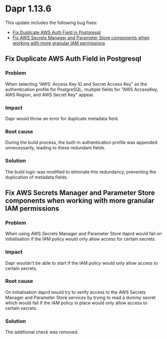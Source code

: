 # Dapr 1.13.6

This update includes the following bug fixes:

- [Fix Duplicate AWS Auth Field in Postgresql](#fix-duplicate-aws-auth-field-in-postgresql)
- [Fix AWS Secrets Manager and Parameter Store components when working with more granular IAM permissions](#fix-aws-secrets-manager-and-parameter-store-components-when-working-with-more-granular-iam-permissions)

## Fix Duplicate AWS Auth Field in Postgresql

### Problem

When selecting "AWS: Access Key ID and Secret Access Key" as the authentication profile for PostgreSQL, multiple fields for "AWS AccessKey, AWS Region, and AWS Secret Key" appear.

### Impact

Dapr would throw an error for duplicate metadata field.

### Root cause

During the build process, the built-in authentication profile was appended unnecessarily, leading to these redundant fields.

### Solution

The build logic was modified to eliminate this redundancy, preventing the duplication of metadata fields.

## Fix AWS Secrets Manager and Parameter Store components when working with more granular IAM permissions

### Problem

When using AWS Secrets Manager and Parameter Store daprd would fail on initialisation if the IAM policy would only allow access for certain secrets.

### Impact

Dapr wouldn't be able to start if the IAM policy would only allow access to certain secrets.

### Root cause

On initialisation daprd would try to verify access to the AWS Secrets Manager and Parameter Store services by trying to read a dummy secret which would fail if the IAM policy in place would only allow access to certain secrets.

### Solution

The additional check was removed.
